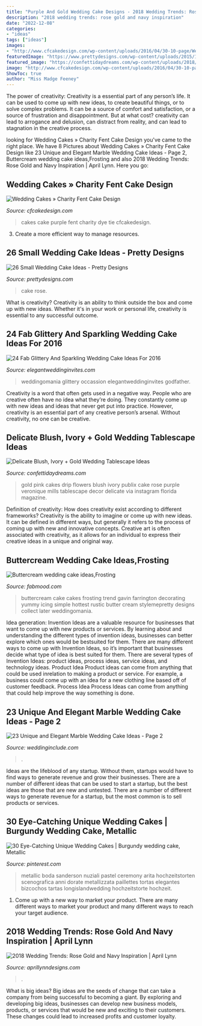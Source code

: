 ```yaml
---
title: "Purple And Gold Wedding Cake Designs - 2018 Wedding Trends: Rose Gold And Navy Inspiration"
description: "2018 wedding trends: rose gold and navy inspiration"
date: "2022-12-08"
categories:
- "ideas"
tags: ["ideas"]
images:
- "http://www.cfcakedesign.com/wp-content/uploads/2016/04/30-10-page/Wedding-Cakes-Springfield-MO_0383.jpg"
featuredImage: "https://www.prettydesigns.com/wp-content/uploads/2015/12/Rose-Cake.jpg"
featured_image: "https://confettidaydreams.com/wp-content/uploads/2018/01/Rose-blush-ivory-and-gold-wedding-tablescape-ideas-7.jpg"
image: "http://www.cfcakedesign.com/wp-content/uploads/2016/04/30-10-page/Wedding-Cakes-Springfield-MO_0383.jpg"
ShowToc: true
author: "Miss Madge Feeney"
---
```



The power of creativity:
Creativity is a essential part of any person’s life. It can be used to come up with new ideas, to create beautiful things, or to solve complex problems. It can be a source of comfort and satisfaction, or a source of frustration and disappointment. But at what cost? creativity can lead to arrogance and delusion, can distract from reality, and can lead to stagnation in the creative process.

	

		
looking for Wedding Cakes » Charity Fent Cake Design you've came to the right place. We have 8 Pictures about Wedding Cakes » Charity Fent Cake Design like 23 Unique and Elegant Marble Wedding Cake Ideas - Page 2, Buttercream wedding cake ideas,Frosting and also 2018 Wedding Trends: Rose Gold and Navy Inspiration | April Lynn. Here you go:
		
    
## Wedding Cakes » Charity Fent Cake Design

<img loading=lazy src="http://www.cfcakedesign.com/wp-content/uploads/2016/04/30-10-page/Wedding-Cakes-Springfield-MO_0383.jpg" onerror="this.onerror=null;this.src='https://tse1.mm.bing.net/th?id=OIP.q-c55rdqJJEeN6QiwYFHTQHaLH&amp;pid=15.1';" alt="Wedding Cakes » Charity Fent Cake Design">

_Source: cfcakedesign.com_

>cakes cake purple fent charity dye tie cfcakedesign. 

	

3. Create a more efficient way to manage resources.

    
## 26 Small Wedding Cake Ideas - Pretty Designs

<img loading=lazy src="https://www.prettydesigns.com/wp-content/uploads/2015/12/Rose-Cake.jpg" onerror="this.onerror=null;this.src='https://tse4.mm.bing.net/th?id=OIP.OHgclVzs3WBKJfa4C721EgHaLH&amp;pid=15.1';" alt="26 Small Wedding Cake Ideas - Pretty Designs">

_Source: prettydesigns.com_

>cake rose. 

	

What is creativity?
Creativity is an ability to think outside the box and come up with new ideas. Whether it's in your work or personal life, creativity is essential to any successful outcome.

    
## 24 Fab Glittery And Sparkling Wedding Cake Ideas For 2016

<img loading=lazy src="https://www.elegantweddinginvites.com/wedding-blog/wp-content/uploads/2015/12/Pretty-One-Tier-silver-Wedding-Cakes-To-Get-Inspired.jpg" onerror="this.onerror=null;this.src='https://tse3.mm.bing.net/th?id=OIP.mReYzckrGxT6Yxh58Yn5TAHaLH&amp;pid=15.1';" alt="24 Fab Glittery And Sparkling Wedding Cake Ideas For 2016">

_Source: elegantweddinginvites.com_

>weddingomania glittery occassion elegantweddinginvites godfather. 

	

Creativity is a word that often gets used in a negative way. People who are creative often have no idea what they’re doing. They constantly come up with new ideas and ideas that never get put into practice. However, creativity is an essential part of any creative person’s arsenal. Without creativity, no one can be creative.

    
## Delicate Blush, Ivory + Gold Wedding Tablescape Ideas

<img loading=lazy src="https://confettidaydreams.com/wp-content/uploads/2018/01/Rose-blush-ivory-and-gold-wedding-tablescape-ideas-7.jpg" onerror="this.onerror=null;this.src='https://tse3.mm.bing.net/th?id=OIP.yTiG0Ggci_lcoXjYMWiRfAHaLH&amp;pid=15.1';" alt="Delicate Blush, Ivory + Gold Wedding Tablescape Ideas">

_Source: confettidaydreams.com_

>gold pink cakes drip flowers blush ivory publix cake rose purple veronique mills tablescape decor delicate via instagram florida magazine. 

	

Definition of creativity: How does creativity exist according to different frameworks?
Creativity is the ability to imagine or come up with new ideas. It can be defined in different ways, but generally it refers to the process of coming up with new and innovative concepts. Creative art is often associated with creativity, as it allows for an individual to express their creative ideas in a unique and original way.

    
## Buttercream Wedding Cake Ideas,Frosting

<img loading=lazy src="http://fabmood.com/wp-content/uploads/2014/05/Buttercream-wedding-cake7.jpg" onerror="this.onerror=null;this.src='https://tse1.mm.bing.net/th?id=OIP.1GW6STC53gUTGYL31XkVZwHaLH&amp;pid=15.1';" alt="Buttercream wedding cake ideas,Frosting">

_Source: fabmood.com_

>buttercream cake cakes frosting trend gavin farrington decorating yummy icing simple hottest rustic butter cream stylemepretty designs collect later weddingomania. 

	

Idea generation:
Invention Ideas are a valuable resource for businesses that want to come up with new products or services. By learning about and understanding the different types of invention ideas, businesses can better explore which ones would be bestsuited for them. There are many different ways to come up with Invention Ideas, so it’s important that businesses decide what type of idea is best suited for them.
There are several types of Invention Ideas: product ideas, process ideas, service ideas, and technology ideas. Product Idea 
Product ideas can come from anything that could be used inrelation to making a product or service. For example, a business could come up with an idea for a new clothing line based off of customer feedback. Process Idea 
Process Ideas can come from anything that could help improve the way something is done.

    
## 23 Unique And Elegant Marble Wedding Cake Ideas - Page 2

<img loading=lazy src="http://www.weddinginclude.com/wp-content/uploads/2017/06/Trendy-Gold-and-Marble-Wedding-Cakes.jpg" onerror="this.onerror=null;this.src='https://tse2.mm.bing.net/th?id=OIP.yEmjzE5tHDoZ3JFaPVgpzQHaLG&amp;pid=15.1';" alt="23 Unique and Elegant Marble Wedding Cake Ideas - Page 2">

_Source: weddinginclude.com_

>. 

	

Ideas are the lifeblood of any startup. Without them, startups would have to find ways to generate revenue and grow their businesses. There are a number of different ideas that can be used to start a startup, but the best ideas are those that are new and untested. There are a number of different ways to generate revenue for a startup, but the most common is to sell products or services.

    
## 30 Eye-Catching Unique Wedding Cakes | Burgundy Wedding Cake, Metallic

<img loading=lazy src="https://i.pinimg.com/736x/eb/1d/3d/eb1d3d6116b9d2509c2a95f6ba475213.jpg" onerror="this.onerror=null;this.src='https://tse3.mm.bing.net/th?id=OIP.ZWxDPoVf5RaEq8Zus_apvQHaLH&amp;pid=15.1';" alt="30 Eye-Catching Unique Wedding Cakes | Burgundy wedding cake, Metallic">

_Source: pinterest.com_

>metallic boda sanderson nuziali pastel ceremony arita hochzeitstorten scenografica anni dorate metallizzata paillettes tortas elegantes bizcochos tartas longislandwedding hochzeitstorte hochzeit. 

	

1. Come up with a new way to market your product. There are many different ways to market your product and many different ways to reach your target audience.

    
## 2018 Wedding Trends: Rose Gold And Navy Inspiration | April Lynn

<img loading=lazy src="https://aprillynndesigns.com/wp-content/uploads/2017/09/2018_Wedding_Trend_Rose_Gold_Navy_Palette_3.jpg" onerror="this.onerror=null;this.src='https://tse1.mm.bing.net/th?id=OIP.M4ImaR8uANAbr1sTe5QmkwHaLH&amp;pid=15.1';" alt="2018 Wedding Trends: Rose Gold and Navy Inspiration | April Lynn">

_Source: aprillynndesigns.com_

>. 

	

What is big ideas?
Big ideas are the seeds of change that can take a company from being successful to becoming a giant. By exploring and developing big ideas, businesses can develop new business models, products, or services that would be new and exciting to their customers. These changes could lead to increased profits and customer loyalty.

